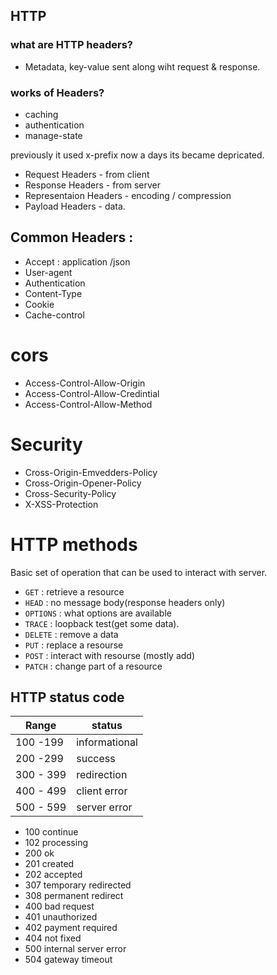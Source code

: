 ## HTTP

### what are HTTP headers?
- Metadata,      key-value sent along wiht request & response.

### works of Headers?
- caching
- authentication
- manage-state


previously it used x-prefix now a days its became depricated.

* Request Headers -  from client
* Response Headers - from server
* Representaion Headers - encoding / compression
* Payload Headers - data.


## Common Headers :
- Accept : application /json
- User-agent
- Authentication
- Content-Type
- Cookie
- Cache-control

# cors

- Access-Control-Allow-Origin
- Access-Control-Allow-Credintial
- Access-Control-Allow-Method

# Security

- Cross-Origin-Emvedders-Policy
- Cross-Origin-Opener-Policy
- Cross-Security-Policy
- X-XSS-Protection

# HTTP methods

Basic set of operation that can be used to interact with server.
- ```GET``` : retrieve a resource
- ```HEAD``` : no message body(response headers only)
- ```OPTIONS``` : what options are available
- ```TRACE``` : loopback test(get some data).
-  ```DELETE``` : remove a data
- ```PUT``` : replace a resourse
- ```POST``` : interact with resourse (mostly add)
- ```PATCH``` : change part of a resource


## HTTP status code
| Range | status |
|-------|--------|
| 100 -199 | informational |
| 200 -299 | success |
| 300 - 399 | redirection |
| 400 - 499 | client error |
| 500 - 599 | server error |

- 100  continue
- 102  processing
- 200  ok
- 201  created
- 202  accepted
- 307  temporary redirected
- 308  permanent redirect
- 400  bad request
- 401 unauthorized
- 402 payment required
- 404 not fixed
- 500 internal server error
- 504 gateway timeout 


